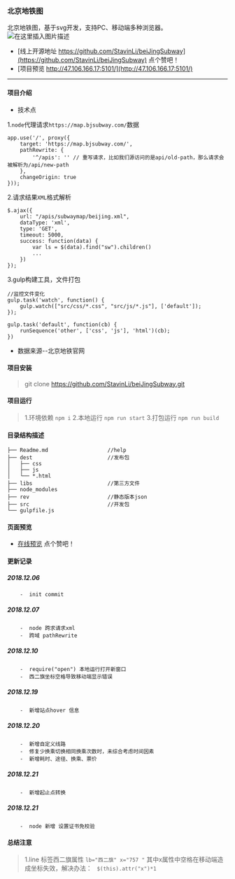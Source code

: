 
### 北京地铁图

北京地铁图，基于svg开发，支持PC、移动端多种浏览器。
![在这里插入图片描述](https://img-blog.csdnimg.cn/20181218084607543.jpg?x-oss-process=image/watermark,type_ZmFuZ3poZW5naGVpdGk,shadow_10,text_aHR0cHM6Ly9ibG9nLmNzZG4ubmV0L20wXzM3Mjg1MTkz,size_16,color_FFFFFF,t_70)
-  [线上开源地址 https://github.com/StavinLi/beiJingSubway](https://github.com/StavinLi/beiJingSubway) 点个赞吧！
- [项目预览 http://47.106.166.17:5101/](http://47.106.166.17:5101/)

-------------------
 

#### 项目介绍

- 技术点

 1.`node`代理请求`https://map.bjsubway.com/`数据
```
app.use('/', proxy({
    target: 'https://map.bjsubway.com/',
    pathRewrite: {
        '^/apis': '' // 重写请求，比如我们源访问的是api/old-path，那么请求会被解析为/api/new-path
    },
    changeOrigin: true
}));
```

2.请求结果`XML`格式解析
```
$.ajax({
    url: "/apis/subwaymap/beijing.xml",
    dataType: 'xml',
    type: 'GET',
    timeout: 5000,
    success: function(data) {
        var ls = $(data).find("sw").children()
        ...
    })
});
```
3.gulp构建工具，文件打包
```
//监控文件变化
gulp.task('watch', function() {
    gulp.watch(["src/css/*.css", "src/js/*.js"], ['default']);
});

gulp.task('default', function(cb) {
    runSequence('other', ['css', 'js'], 'html')(cb);
})
```
- 数据来源--北京地铁官网


#### 项目安装

> git clone https://github.com/StavinLi/beiJingSubway.git

#### 项目运行
> 1.环境依赖  `npm i`
> 2.本地运行 `npm run start` 
> 3.打包运行 `npm run build` 

#### 目录结构描述
```
├── Readme.md                   //help
├── dest                        //发布包
│   ├── css
│   ├── js                
│   └── *.html        
├── libs                        //第三方文件
├── node_modules                  
├── rev                         //静态版本json
├── src                         //开发包
└── gulpfile.js
```

#### 页面预览
- [在线预览](http://47.106.166.17:5101/) 点个赞吧！


#### 更新记录

##### 2018.12.06
```
    -  init commit
```
##### 2018.12.07
```
    -  node 跨求请求xml
    -  跨域 pathRewrite
```
##### 2018.12.10
```
    -  require("open") 本地运行打开新窗口
    -  西二旗坐标空格导致移动端显示错误
```
##### 2018.12.19
```
    -  新增站点hover 信息
```
##### 2018.12.20
```
    -  新增自定义线路
    -  修复少换乘切换相同换乘次数时，未综合考虑时间因素
    -  新增耗时、途径、换乘、票价
```
##### 2018.12.21
```
    -  新增起止点转换
```
##### 2018.12.21
```
    -  node 新增 设置证书免校验
```
#### 总结注意
> 1.line 标签西二旗属性 `lb="西二旗" x="757 "` 其中x属性中空格在移动端造成坐标失效，解决办法： ` $(this).attr("x")*1`

